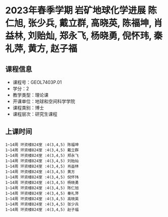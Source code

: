 # 2023年春季学期 岩矿地球化学进展 陈仁旭, 张少兵, 戴立群, 高晓英, 陈福坤, 肖益林, 刘贻灿, 郑永飞, 杨晓勇, 倪怀玮, 秦礼萍, 黄方, 赵子福






## 课程信息

- 课程号：GEOL7403P.01
- 学分：2
- 教学类型：理论课
- 开课单位：地球和空间科学学院
- 课程类别：博士
- 课程层次：研究生课程

## 上课时间

```
1~14周 环资楼824室 :4(3,4,5) 陈福坤
1~14周 环资楼824室 :4(3,4,5) 戴立群
1~14周 环资楼824室 :4(3,4,5) 郑永飞
1~14周 环资楼824室 :4(3,4,5) 刘贻灿
1~14周 环资楼824室 :4(3,4,5) 肖益林
1~14周 环资楼824室 :4(3,4,5) 黄方
1~14周 环资楼824室 :4(3,4,5) 倪怀玮
1~14周 环资楼824室 :4(3,4,5) 杨晓勇
1~14周 环资楼824室 :4(3,4,5) 陈仁旭
1~14周 环资楼824室 :4(3,4,5) 秦礼萍
1~14周 环资楼824室 :4(3,4,5) 高晓英
1~14周 环资楼824室 :4(3,4,5) 张少兵
1~14周 环资楼824室 :4(3,4,5) 赵子福
```

